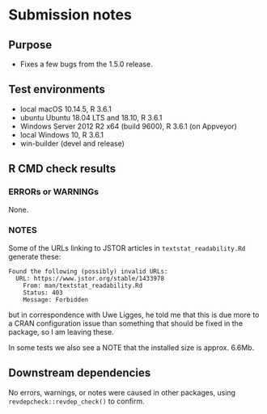 # Submission notes

## Purpose
    
- Fixes a few bugs from the 1.5.0 release.

## Test environments

* local macOS 10.14.5, R 3.6.1
* ubuntu Ubuntu 18.04 LTS and 18.10, R 3.6.1
* Windows Server 2012 R2 x64 (build 9600), R 3.6.1 (on Appveyor)
* local Windows 10, R 3.6.1
* win-builder (devel and release)

## R CMD check results

### ERRORs or WARNINGs

None.

### NOTES

Some of the URLs linking to JSTOR articles in `textstat_readability.Rd` generate these:
```
Found the following (possibly) invalid URLs:
  URL: https://www.jstor.org/stable/1433978
    From: man/textstat_readability.Rd
    Status: 403
    Message: Forbidden
```
but in correspondence with Uwe Ligges, he told me that this is due more to a CRAN configuration issue than something that should be fixed in the package, so I am leaving these.

In some tests we also see a NOTE that the installed size is approx. 6.6Mb.

## Downstream dependencies

No errors, warnings, or notes were caused in other packages, using `revdepcheck::revdep_check()` to confirm.
